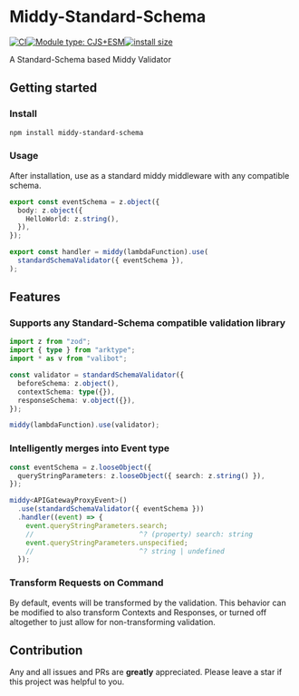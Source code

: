 # Middy-Standard-Schema

[![CI](https://github.com/flubber2077/middy-standard-schema/actions/workflows/ci.yml/badge.svg?branch=main)](https://github.com/flubber2077/middy-standard-schema/actions/workflows/ci.yml)[![Module type: CJS+ESM](https://img.shields.io/badge/module%20type-cjs%2Besm-brightgreen)](https://github.com/voxpelli/badges-cjs-esm)[![install size](https://packagephobia.com/badge?p=middy-standard-schema)](https://packagephobia.com/result?p=middy-standard-schema)

A Standard-Schema based Middy Validator

## Getting started

### Install

```bash
npm install middy-standard-schema
```

### Usage

After installation, use as a standard middy middleware with any compatible schema.

```typescript
export const eventSchema = z.object({
  body: z.object({
    HelloWorld: z.string(),
  }),
});

export const handler = middy(lambdaFunction).use(
  standardSchemaValidator({ eventSchema }),
);
```

## Features

### Supports any Standard-Schema compatible validation library

```typescript
import z from "zod";
import { type } from "arktype";
import * as v from "valibot";

const validator = standardSchemaValidator({
  beforeSchema: z.object(),
  contextSchema: type({}),
  responseSchema: v.object({}),
});

middy(lambdaFunction).use(validator);
```

### Intelligently merges into Event type

```typescript
const eventSchema = z.looseObject({
  queryStringParameters: z.looseObject({ search: z.string() }),
});

middy<APIGatewayProxyEvent>()
  .use(standardSchemaValidator({ eventSchema }))
  .handler((event) => {
    event.queryStringParameters.search;
    //                          ^? (property) search: string
    event.queryStringParameters.unspecified;
    //                          ^? string | undefined
  });
```

### Transform Requests on Command

By default, events will be transformed by the validation. This behavior can be modified to also transform Contexts and Responses, or turned off altogether to just allow for non-transforming validation.

## Contribution

Any and all issues and PRs are **greatly** appreciated.
Please leave a star if this project was helpful to you.
